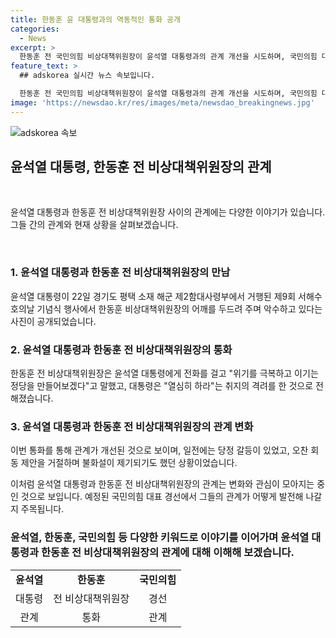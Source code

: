```yaml
---
title: 한동훈 윤 대통령과의 역동적인 통화 공개
categories:
  - News
excerpt: >
  한동훈 전 국민의힘 비상대책위원장이 윤석열 대통령과의 관계 개선을 시도하며, 국민의힘 대표 경선에 출마 의사를 밝혔다. 이에 대통령은 "열심히 하라"는 격려를 전했다. 지난 김건희 여사 명품 가방 수수 의혹과 관련해 대통령실과의 갈등이 있었지만, 이제는 한 전 위원장이 차기 대표 선거 출마를 선언할 예정이다. 현재 대표 경선에는 다른 후보들도 준비 중이며, 국민의힘은 전당대회에서 대표를 선출할 계획이다.
feature_text: >
  ## adskorea 실시간 뉴스 속보입니다.

  한동훈 전 국민의힘 비상대책위원장이 윤석열 대통령과의 관계 개선을 시도하며, 국민의힘 대표 경선에 출마 의사를 밝혔다. 이에 대통령은 "열심히 하라"는 격려를 전했다. 지난 김건희 여사 명품 가방 수수 의혹과 관련해 대통령실과의 갈등이 있었지만, 이제는 한 전 위원장이 차기 대표 선거 출마를 선언할 예정이다. 현재 대표 경선에는 다른 후보들도 준비 중이며, 국민의힘은 전당대회에서 대표를 선출할 계획이다.
image: 'https://newsdao.kr/res/images/meta/newsdao_breakingnews.jpg'
---
```


<p><img src="https://newsdao.kr/res/images/meta/newsdao_breakingnews.jpg" alt="adskorea 속보" /></p>

<h2 data-ke-size="size26">윤석열 대통령, 한동훈 전 비상대책위원장의 관계</h2>

<p data-ke-size="size16">&nbsp;</p>

<p>윤석열 대통령과 한동훈 전 비상대책위원장 사이의 관계에는 다양한 이야기가 있습니다. 그들 간의 관계와 현재 상황을 살펴보겠습니다. </p>

<p data-ke-size="size16">&nbsp;</p>

<h3>1. 윤석열 대통령과 한동훈 전 비상대책위원장의 만남</h3>

<p data-ke-size="size16">윤석열 대통령이 22일 경기도 평택 소재 해군 제2함대사령부에서 거행된 제9회 서해수호의날 기념식 행사에서 한동훈 비상대책위원장의 어깨를 두드려 주며 악수하고 있다는 사진이 공개되었습니다.</p>

<h3>2. 윤석열 대통령과 한동훈 전 비상대책위원장의 통화</h3>

<p data-ke-size="size16">한동훈 전 비상대책위원장은 윤석열 대통령에게 전화를 걸고 "위기를 극복하고 이기는 정당을 만들어보겠다"고 말했고, 대통령은 "열심히 하라"는 취지의 격려를 한 것으로 전해졌습니다.</p>

<h3>3. 윤석열 대통령과 한동훈 전 비상대책위원장의 관계 변화</h3>

<p data-ke-size="size16">이번 통화를 통해 관계가 개선된 것으로 보이며, 일전에는 당정 갈등이 있었고, 오찬 회동 제안을 거절하며 불화설이 제기되기도 했던 상황이었습니다.</p>

<p>이처럼 윤석열 대통령과 한동훈 전 비상대책위원장의 관계는 변화와 관심이 모아지는 중인 것으로 보입니다. 예정된 국민의힘 대표 경선에서 그들의 관계가 어떻게 발전해 나갈지 주목됩니다. </p>

<h3>윤석열, 한동훈, 국민의힘 등 다양한 키워드로 이야기를 이어가며 윤석열 대통령과 한동훈 전 비상대책위원장의 관계에 대해 이해해 보겠습니다.</h3>

<table>
    <tr>
        <td style="text-align: center; height: 17px;"><b>윤석열</b></td>
        <td style="text-align: center; height: 17px;"><b>한동훈</b></td>
        <td style="text-align: center; height: 17px;"><b>국민의힘</b></td>
    </tr>
    <tr>
        <td style="text-align: center; height: 17px;">대통령</td>
        <td style="text-align: center; height: 17px;">전 비상대책위원장</td>
        <td style="text-align: center; height: 17px;">경선</td>
    </tr>
    <tr>
        <td style="text-align: center; height: 17px;">관계</td>
        <td style="text-align: center; height: 17px;">통화</td>
        <td style="text-align: center; height: 17px;">관계</td>
    </tr>
</table>

<p data-ke-size="size16">&nbsp;</p>

